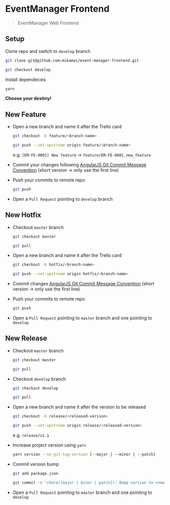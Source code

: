 # EventManager Frontend

> EventManager Web Frontend

## Setup

Clone repo and switch to `develop` branch

```sh
git clone git@github.com:mikamai/event-manager-frontend.git

git checkout develop
```

Install dependecies

```sh
yarn
```

**Choose your destiny!**

## New Feature

* Open a new branch and name it after the Trello card
  ```sh
  git checkout -b feature/<branch-name>

  git push --set-upstream origin feature/<branch-name>
  ```

  e.g: `[EM-FE-0001] New feature` -> `feature/EM-FE-0001_new_feature` 

* Commit your changes following [AngularJS Git Commit Message Convention](https://gist.github.com/stephenparish/9941e89d80e2bc58a153#format-of-the-commit-message) (short version -> only use the first line)

* Push your commits to remote repo
  ```sh
  git push
  ```

* Open a `Pull Request` pointing to `develop` branch


## New Hotfix

* Checkout `master` branch
  ```sh
  git checkout master

  git pull
  ```

* Open a new branch and name it after the Trello card
  ```sh
  git checkout -b hotfix/<branch-name>

  git push --set-upstream origin hotfix/<branch-name>
  ```

* Commit changes [AngularJS Git Commit Message Convention](https://gist.github.com/stephenparish/9941e89d80e2bc58a153#format-of-the-commit-message) (short version -> only use the first line)
 
* Push your commits to remote repo
  ```sh
  git push
  ```

* Open a `Pull Request` pointing to `master` branch and one pointing to `develop`

## New Release

* Checkout `master` branch
  ```sh
  git checkout master

  git pull
  ```

* Checkout `develop` branch
  ```sh
  git checkout develop

  git pull
  ```

* Open a new branch and name it after the version to be released
  ```sh
  git checkout -b release/<released-version>

  git push --set-upstream origin release/<released-version>
  ```

  e.g. `release/v1.1`

* Increase project version using `yarn`
  ```sh
  yarn version --no-git-tag-version [--major | --minor | --patch]
  ```

* Commit version bump
  ```sh 
  git add package.json

  git commit -m "chore([major | minor | patch]): Bump version to <new-version>"
  ```

* Open a `Pull Request` pointing to `master` branch and one pointing to `develop`
